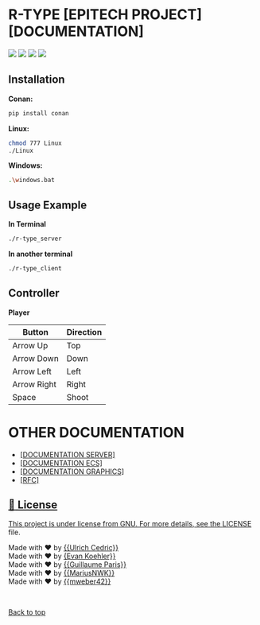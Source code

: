 # R-TYPE [EPITECH PROJECT] [DOCUMENTATION]

<a href="https://img.shields.io/badge/MADE%20WITH-SFML-brightgreen" alt="SFML">
        <img src="https://img.shields.io/badge/MADE%20WITH-SFML-brightgreen" /></a>
<a href="https://img.shields.io/badge/MADE%20WITH-C%2B%2B-ff69b4" alt="C++">
        <img src="https://img.shields.io/badge/MADE%20WITH-C%2B%2B-ff69b4" /></a>
<a href="https://img.shields.io/badge/MADE%20WITH-CONAN-blueviolet" alt="Conan">
        <img src="https://img.shields.io/badge/MADE%20WITH-CONAN-blueviolet" /></a>
<a href="https://img.shields.io/badge/MADE%20WITH-CMAKE-red" alt="Cmake">
        <img src="https://img.shields.io/badge/MADE%20WITH-CMAKE-red" /></a>


## Installation

**Conan:**
```sh
pip install conan
```

**Linux:**

```sh
chmod 777 Linux
./Linux
```

**Windows:**

```sh
.\windows.bat
```

## Usage Example

**In Terminal**

```sh
./r-type_server
```

**In another terminal**

```sh
./r-type_client
```

## Controller

**Player**

 Button        | Direction
 --------------|-------------
 Arrow Up      | Top
 Arrow Down    | Down
 Arrow Left    | Left
 Arrow Right   | Right
 Space         | Shoot



# OTHER DOCUMENTATION #
<ul>
  <li><a href="src/README.md">[DOCUMENTATION SERVER]</a</li>
  <li><a href="src/server/ecs/README.md">[DOCUMENTATION ECS]</a</li>
  <li><a href="src/client/README.md">[DOCUMENTATION GRAPHICS]</a</li>
  <li><a href="doc/RFC_0418.txt">[RFC]</a</li>
</ul>

## :memo: License ##

This project is under license from GNU. For more details, see the [LICENSE](LICENSE) file.


Made with :heart: by <a href="https://github.com/{{UlrichCedric}" target="_blank">{{Ulrich Cedric}}</a>  
Made with :heart: by <a href="https://github.com/{{EvanKoe}" target="_blank">{Evan Koehler}}</a>  
Made with :heart: by <a href="https://github.com/{guillaume-paris}" target="_blank">{{Guillaume Paris}}</a>  
Made with :heart: by <a href="https://github.com/{MariusNWK}" target="_blank">{{MariusNWK}}</a>  
Made with :heart: by <a href="https://github.com/{mweber42}" target="_blank">{{mweber42}}</a>  
          
&#xa0;

<a href="#top">Back to top</a>
